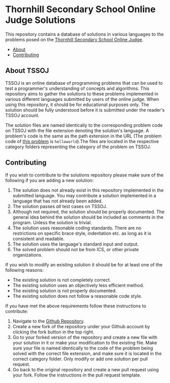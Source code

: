 # Thornhill Secondary School Online Judge Solutions
This repository contains a database of solutions in various languages to the problems posed on the [Thornhill Secondary School Online Judge](https://tssoj.ca/).

- [About](#about)
- [Contributing](#contrib)

<a name="about"></a>
## About TSSOJ
TSSOJ is an online database of programming problems that can be used to test a programmer's understanding of concepts and algorithms. This repository aims to gather the solutions to these problems implemented in various different languages submitted by users of the online judge. When using this repository, it should be for educational purposes only. The solution should be fully understood before it is submitted under the reader's TSSOJ account.

The solution files are named identically to the corresponding problem code on TSSOJ with the file extension denoting the solution's language. A problem's code is the same as the path extension in the URL (The problem code of [this problem](http://tssoj.ca/problem/helloworld) is `helloworld`).The files are located in the respective category folders representing the category of the problem on TSSOJ.

<a name="contrib"></a>
## Contributing
If you wish to contribute to the solutions repository please make sure of the following if you are adding a new solution:
1. The solution does not already exist in this repository implemented in the submitted language. You may contribute a solution implemented in a language that has not already been added.
2. The solution passes *all* test cases on TSSOJ.
3. Although not required, the solution should be properly documented. The general idea behind the solution should be included as comments in the program. Unless the solution is trivial.
4. The solution uses reasonable coding standards. There are no restrictions on specific brace style, indentation etc. as long as it is consistent and readable.
5. The solution uses the language's standard input and output.
6. The solved problem should not be from ICS, or other private organizations.

If you wish to modify an existing solution it should be for at least one of the following reasons:
- The existing solution is not completely correct.
- The existing solution uses an objectively less efficient method.
- The existing solution is not properly documented.
- The existing solution does not follow a reasonable code style.

If you have met the above requirements follow these instructions to contribute:
1. Navigate to the [Github Repository](https://github.com/ThornhillSS/tssoj-solutions).
2. Create a new fork of the repository under your Github account by clicking the fork button in the top right.
3. Go to your forked version of the repository and create a new file with your solution in it or make your modification to the existing file. Make sure your file is named identically to the code of the problem being solved with the correct file extension, and make sure it is located in the correct category folder. Only modify or add one solution per pull request.
4. Go back to the original repository and create a new pull request using your fork. Follow the instructions in the pull request template.
